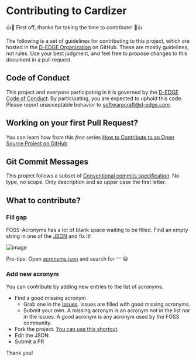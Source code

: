 # Contributing to Cardizer

:+1::tada: First off, thanks for taking the time to contribute! :tada::+1:

The following is a set of guidelines for contributing to this project, which are hosted in the [D-EDGE Organization](https://github.com/d-edge) on GitHub. These are mostly guidelines, not rules. Use your best judgment, and feel free to propose changes to this document in a pull request.

## Code of Conduct

This project and everyone participating in it is governed by the [D-EDGE Code of Conduct](CODE_OF_CONDUCT.md). By participating, you are expected to uphold this code. Please report unacceptable behavior to [softwarecraft@d-edge.com](mailto:softwarecraft@d-edge.com).

## Working on your first Pull Request?

You can learn how from this *free* series [How to Contribute to an Open Source Project on GitHub](https://kcd.im/pull-request)

## Git Commit Messages

This project follows a subset of [Conventional commits specification](https://www.conventionalcommits.org/en/v1.0.0/).
No type, no scope. Only description and so upper case the first letter.

## What to contribute?

### Fill gap

FOSS-Acronyms has a lot of blank space waiting to be filled. Find an empty string in one of the [JSON](https://github.com/d-edge/foss-acronyms/tree/main/data) and fix it!

![image](https://user-images.githubusercontent.com/3449303/191771306-a820a087-7e8e-462a-bd69-358b58a0d377.png)

Pro-tips: Open [acronyms.json](https://github.com/d-edge/foss-acronyms/blob/main/data/acronyms.json) and search for `""` 😄

### Add new acronym

You can contribute by adding new entries to the list of acronyms.

- Find a good missing acronym
  - Grab one in the [issues](https://github.com/d-edge/foss-acronyms/issues?q=is%3Aopen+is%3Aissue+label%3A%22good+first+issue%22). Issues are filled with good missing acronyms.
  - Submit your own. A missing acronym is an acronym not in the list nor in the issues. A good acronym is any acronym used by the FOSS community.
- Fork the project. [You can use this shortcut](https://github.com/d-edge/foss-acronyms/fork).
- Edit the JSON
- Submit a PR

Thank you!

